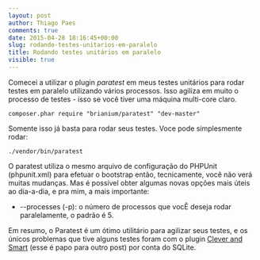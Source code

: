 ```yaml
---
layout: post
author: Thiago Paes
comments: true
date: 2015-04-28 18:16:45+00:00
slug: rodando-testes-unitarios-em-paralelo
title: Rodando testes unitários em paralelo
visible: true
---
```


Comecei a utilizar o plugin *paratest* em meus testes unitários para rodar testes em paralelo utilizando vários processos.
Isso agiliza em muito o processo de testes - isso se você tiver uma máquina multi-core claro.

```
composer.phar require "brianium/paratest" "dev-master"
```

Somente isso já basta para rodar seus testes. Voce pode simplesmente rodar:
```
./vendor/bin/paratest
```

O paratest utiliza o mesmo arquivo de configuração do PHPUnit (phpunit.xml) para efetuar o bootstrap então, tecnicamente,
você não verá muitas mudanças. Mas é possível obter algumas novas opções mais úteis ao dia-a-dia, e pra mim, a mais importante:

- --processes (-p): o número de processos que vocÊ deseja rodar paralelamente, o padrão é 5.

Em resumo, o Paratest é um ótimo utilitário para agilizar seus testes, e os únicos problemas que tive alguns testes
foram com o plugin [Clever and Smart](https://github.com/lstrojny/phpunit-clever-and-smart) (esse é papo para outro post) por
conta do SQLite.